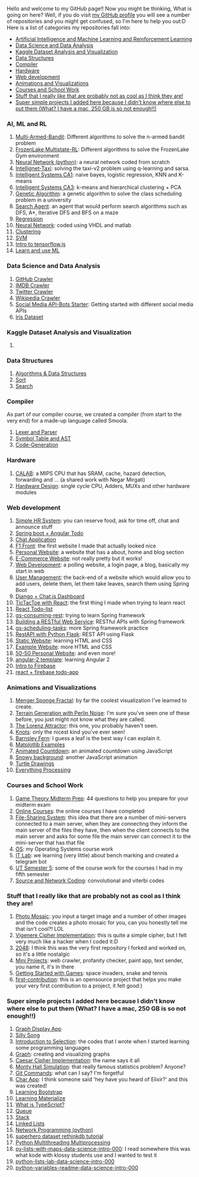 Hello and welcome to my GitHub page!! Now you might be thinking, What is going on here? Well, if you do visit <a href="https://github.com/nazaninsbr">my GitHub profile</a> you will see a number of repositories and you might get confused, so I'm here to help you out:D
Here is a list of categories my repositories fall into:

* [Artificial Intelligence and Machine Learning and Reinforcement Learning](#ai)
* [Data Science and Data Analysis](#ds)
* [Kaggle Dataset Analysis and Visualization](#kg)
* [Data Structures](#data)
* [Compiler](#compiler)
* [Hardware](#hardware)
* [Web development](#web)
* [Animations and Visualizations](#animation)
* [Courses and School Work](#course)
* [Stuff that I really like that are probably not as cool as I think they are!](#cool)
* [Super simple projects I added here because I didn't know where else to put them (What? I have a mac, 250 GB is so not enough!!)](#simple)

<!--<li><a href=""></a></li>-->
<h3 id="ai">AI, ML and RL</h3>

<ol>
  <li><a href="https://github.com/nazaninsbr/Multi-Armed-Bandit">Multi-Armed-Bandit</a>: Different algorithms to solve the n-armed bandit problem</li>
  <li><a href="https://github.com/nazaninsbr/FrozenLake-Multistate-RL">FrozenLake Multistate-RL</a>: Different algorithms to solve the FrozenLake Gym environment</li>
  <li><a href="https://github.com/nazaninsbr/Neural-Network-Python">Neural Network (python)</a>: a neural network coded from scratch</li>
  <li><a href="https://github.com/nazaninsbr/Intellignet-Taxi">Intellignet-Taxi</a>: solving the taxi-v2 problem using q-learning and sarsa.</li>
  <li><a href="https://github.com/nazaninsbr/Intelligent-Systems-CA1">Intelligent Systems CA1</a>: naive bayes, logistic regression, KNN and K-means </li>
  <li><a href="https://github.com/nazaninsbr/Intelligent-Systems-CA3">Intelligent Systems CA3</a>: k-means and hierarchical clustering + PCA</li>
  <li><a href="https://github.com/nazaninsbr/Genetic-Algorithm">Genetic Algorithm</a>: a genetic algorithm to solve the class scheduling problem in a university </li>
  <li><a href="https://github.com/nazaninsbr/Search-Agent">Search Agent</a>: an agent that would perform search algorithms such as DFS, A*, Iterative DFS and BFS on a maze</li>
  <li><a href="https://github.com/nazaninsbr/Regression">Regression</a></li>
  <li><a href="https://github.com/nazaninsbr/Neural-Network">Neural Network</a>: coded using VHDL and matlab </li>
  <li><a href="https://github.com/nazaninsbr/Clustering">Clustering</a></li>
  <li><a href="https://github.com/nazaninsbr/SVM">SVM</a></li>
  <li><a href="https://github.com/nazaninsbr/Intro-to-TensorflowJS">Intro to tensorflow.js</a></li>
  <li><a href="https://github.com/nazaninsbr/Learn-and-use-ML">Learn and use ML</a></li>
</ol>

<h3 id="ds">Data Science and Data Analysis</h3>

<ol>
    <li><a href="https://github.com/nazaninsbr/GitHub-Crawler">GitHub Crawler</a></li>
    <li><a href="https://github.com/nazaninsbr/IMDB-Crawler">IMDB Crawler</a></li>
    <li><a href="https://github.com/nazaninsbr/Twitter-Crawler">Twitter Crawler</a></li>
    <li><a href="https://github.com/nazaninsbr/Wikipedia-Crawler">Wikipedia Crawler</a></li>
    <li><a href="https://github.com/nazaninsbr/Social-Media-API-Bots-Starter">Social Media API-Bots Starter</a>: Getting started with different social media APIs</li>
    <li><a href="https://github.com/nazaninsbr/Iris-Dataset">Iris Dataset</a></li>
</ol>

<h3 id="kg">Kaggle Dataset Analysis and Visualization</h3>

<ol>
    <li><a href=""></a></li>
</ol>

<h3 id="data">Data Structures</h3>

<ol>
  <li><a href="https://github.com/nazaninsbr/Algorithms-DataStructure">Algorithms & Data Structures</a></li>
  <li><a href="https://github.com/nazaninsbr/Sort">Sort</a></li>
  <li><a href="https://github.com/nazaninsbr/Search">Search</a></li>
</ol> 

<h3 id="compiler">Compiler</h3>

As part of our compiler course, we created a compiler (from start to the very end) for a made-up language called Smoola. 

<ol>
  <li><a href="https://github.com/nazaninsbr/Lexer-and-Parser">Lexer and Parser</a></li>
  <li><a href="https://github.com/nazaninsbr/Symbol-Table-and-AST">Symbol Table and AST</a></li>
  <li><a href="https://github.com/nazaninsbr/Code-Generation">Code-Generation</a></li>
</ol>

<h3 id="hardware">Hardware</h3>

<ol>
  <li><a href="https://github.com/NegarMirgati/CALAB">CALAB</a>: a MIPS CPU that has SRAM, cache, hazard detection, forwarding and ... (a shared work with Negar Mirgati)</li>
  <li><a href="https://github.com/nazaninsbr/Hardware-Design">Hardware Design</a>: single cycle CPU, Adders, MUXs and other hardware modules</li>
</ol>

<h3 id="web">Web development</h3>

<ol>
  <li><a href="https://github.com/nazaninsbr/Simple-HR-System">Simple HR System</a>: you can reserve food, ask for time off, chat and announce stuff</li>
  <li><a href="https://github.com/nazaninsbr/Spring-boot-Angular-Todo">Spring boot + Angular Todo</a></li>
  <li><a href="https://github.com/nazaninsbr/Chat-Application">Chat Application</a></li>
  <li><a href="https://github.com/nazaninsbr/F1-Front-Final">F1 Front</a>: the first website I made that actually looked nice</li>
   <li><a href="https://github.com/nazaninsbr/Personal-Website">Personal Website</a>: a website that has a about, home and blog section</li>
  <li><a href="https://github.com/nazaninsbr/E-Commerce-Website">E-Commerce Website</a>: not really pretty but it works!</li>
  <li><a href="https://github.com/nazaninsbr/Web-Development">Web Development</a>: a polling website, a login page, a blog, basically my start in web</li>
  <li><a href="https://github.com/nazaninsbr/User-Management">User Management</a>: the back-end of a website which would allow you to add users, delete them, let them take leaves, search them using Spring Boot</li>
  <li><a href="https://github.com/nazaninsbr/Django-ChatJS-Dashboard">Django + Chat.js Dashboard</a></li>
  <li><a href="https://github.com/nazaninsbr/TicTacToe-with-React">TicTacToe with React</a>: the first thing I made when trying to learn react</li>
  <li><a href="https://github.com/nazaninsbr/React-TodoList">React Todo-list</a></li>
  <li><a href="https://github.com/nazaninsbr/gs-consuming-rest">gs-consuming-rest</a>: trying to learn Spring framework</li>
  <li><a href="https://github.com/nazaninsbr/Building-a-RESTful-Web-Service">Building a RESTful Web Service</a>: RESTful APIs with Spring framework</li>
  <li><a href="https://github.com/nazaninsbr/gs-scheduling-tasks">gs-scheduling-tasks</a>: more Spring framework practice</li>
  <li><a href="https://github.com/nazaninsbr/RestAPI-with-Python-Flask">RestAPI with Python Flask</a>: REST API using Flask </li>
  <li><a href="https://github.com/nazaninsbr/Static-Website">Static Website</a>: learning HTML and CSS</li>
  <li><a href="https://github.com/nazaninsbr/Example-Website">Example Website</a>: more HTML and CSS</li>
  <li><a href="https://github.com/nazaninsbr/50-50-Personal-Website">50-50 Personal Website</a>: and even more!</li>
  <li><a href="https://github.com/nazaninsbr/angular-2-template">angular-2 template</a>: learning Angular 2</li>
  <li><a href="https://github.com/nazaninsbr/Intro-to-Firebase">Intro to Firebase</a></li>
  <li><a href="https://github.com/nazaninsbr/react-firebase-todo-app">react + firebase todo-app</a></li>
</ol>

<h3 id="animation">Animations and Visualizations</h3>

<ol>
  <li><a href="https://github.com/nazaninsbr/Menger-Sponge-Fractal">Menger Sponge Fractal</a>: by far the coolest visualization I've learned to create. </li>
  <li><a href="https://github.com/nazaninsbr/Terrain-Generation-with-Perlin-Noise">Terrain Generation with Perlin Noise</a>: I'm sure you've seen one of these before, you just might not know what they are called.</li>
  <li><a href="https://github.com/nazaninsbr/The-Lorenz-Attractor">The Lorenz Attractor</a>: this one, you probably haven't seen.</li>
  <li><a href="https://github.com/nazaninsbr/Knots">Knots</a>: only the nicest kind you've ever seen!</li>
  <li><a href="https://github.com/nazaninsbr/Barnsley-Fern">Barnsley Fern</a>: I guess a leaf is the best way I can explain it. </li>
  <li><a href="https://github.com/nazaninsbr/Matplotlib-Examples">Matplotlib Examples</a></li>
  <li><a href="https://github.com/nazaninsbr/Animated-Countdown">Animated Countdown</a>: an animated countdown using JavaScript</li>
  <li><a href="https://github.com/nazaninsbr/Snowy-Background">Snowy background</a>: another JavaScript animation</li>
  <li><a href="https://github.com/nazaninsbr/Turtle-Drawings">Turtle Drawings</a></li>
  <li><a href="https://github.com/nazaninsbr/Everything-Processing">Everything Processing</a></li>
</ol> 

<h3 id="course">Courses and School Work</h3>

<ol>
  <li><a href="https://github.com/nazaninsbr/Game-Theory-Midterm-Prep">Game Theory Midterm Prep</a>: 44 questions to help you prepare for your midterm exam</li>
  <li><a href="https://github.com/nazaninsbr/Online-Courses">Online Courses</a>: the online courses I have completed</li>
  <li><a href="https://github.com/nazaninsbr/File-Sharing-System">File-Sharing System</a>: this idea that there are a number of mini-servers connected to a main server, when they are connecting they inform the main server of the files they have, then when the client connects to the main server and asks for some file the main server can connect it to the mini-server that has that file</li>
  <li><a href="https://github.com/nazaninsbr/OS-UT">OS</a>: my Operating Systems course work</li>
  <li><a href="https://github.com/nazaninsbr/IT-Lab">IT Lab</a>: we learning (very little) about bench marking and created a telegram bot</li>
  <li><a href="https://github.com/nazaninsbr/UT-Semester5">UT Semester 5</a>: some of the course work for the courses I had in my fifth semester</li>
  <li><a href="https://github.com/nazaninsbr/Source-and-Network-Coding">Source and Network Coding</a>: convolutional and viterbi codes</li>
</ol> 

<h3 id="cool">Stuff that I really like that are probably not as cool as I think they are!</h3>

<ol>
  <li><a href="https://github.com/nazaninsbr/Photo-Mosaic">Photo Mosaic</a>: you input a target image and a number of other images and the code creates a photo mosaic for you, can you honestly tell me that isn't cool?! LOL</li>
  <li><a href="https://github.com/nazaninsbr/Vigenere-Cipher-Implementation">Vigenere Cipher Implementation</a>: this is quite a simple cipher, but I felt very much like a hacker when I coded it:D</li>
  <li><a href="https://github.com/nazaninsbr/2048">2048</a>: I think this was the very first repository I forked and worked on, so it's a little nostalgic</li>
  <li><a href="https://github.com/nazaninsbr/Mini-Projects">Mini Projects</a>: web crawler, profanity checker, paint app, text sender, you name it, it's in there</li>
  <li><a href="https://github.com/nazaninsbr/Getting-Started-with-Games">Getting Started with Games</a>: space invaders, snake and tennis</li>
  <li><a href="https://github.com/nazaninsbr/first-contributions">first-contribution</a>: this is an opensource project that helps you make your very first contribution to a project, it felt good:)</li>
</ol>  

<h3 id="simple">Super simple projects I added here because I didn't know where else to put them (What? I have a mac, 250 GB is so not enough!!)</h3>

<ol>
  <li><a href="https://github.com/nazaninsbr/Graph-Display-App">Graph Display App</a></li>
  <li><a href="https://github.com/nazaninsbr/Silly-Song">Silly Song</a></li>
  <li><a href="https://github.com/nazaninsbr/Introduction-to-Selection">Introduction to Selection</a>: the codes that I wrote when I  started learning some programming languages </li>
  <li><a href="https://github.com/nazaninsbr/Graph">Graph</a>: creating and visualizing graphs </li>
  <li><a href="https://github.com/nazaninsbr/Caesar-Cipher-Implementation">Caesar Cipher Implementation</a>: the name says it all</li>
  <li><a href="https://github.com/nazaninsbr/Monty-Hall-Simulation">Monty Hall Simulation</a>: that really famous statistics problem? Anyone?</li>
  <li><a href="https://github.com/nazaninsbr/Git-Commands">Git Commands</a>: what can I say? I'm forgetful </li>
  <li><a href="https://github.com/nazaninsbr/Chat-App">Char App</a>: I think someone said 'hey have you heard of Elixir?' and this was created!</li>
  <li><a href="https://github.com/nazaninsbr/Learning-Bootstrap">Learning Bootstrap</a></li>
  <li><a href="https://github.com/nazaninsbr/Learning-Materialize">Learning Materialize</a></li>
  <li><a href="https://github.com/nazaninsbr/What-is-TypeScript">What is TypeScript?</a></li>
  <li><a href="https://github.com/nazaninsbr/Queue">Queue</a></li>
  <li><a href="https://github.com/nazaninsbr/Stack">Stack</a></li>
  <li><a href="https://github.com/nazaninsbr/LinkedLists">Linked Lists</a></li>
  <li><a href="https://github.com/nazaninsbr/Network-Programming">Network Programming (python)</a></li>
  <li><a href="https://github.com/nazaninsbr/superhero-dataset-rethinkdb-tutorial">superhero dataset rethinkdb tutorial</a></li>
  <li><a href="https://github.com/nazaninsbr/Python-Multithreading-Multiprocessing">Python Multithreading Multiprocessing</a></li>
  <li><a href="https://github.com/nazaninsbr/py-lists-with-maps-data-science-intro-000">py-lists-with-maps-data-science-intro-000</a>: I read somewhere this was what kode with klossy students use and I wanted to test it</li>
  <li><a href="https://github.com/nazaninsbr/python-lists-lab-data-science-intro-000">python-lists-lab-data-science-intro-000</a></li>
  <li><a href="https://github.com/nazaninsbr/python-variables-readme-data-science-intro-000">python-variables-readme-data-science-intro-000</a></li>
</ol>
